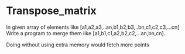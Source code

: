 # Transpose_matrix

In given array of elements like [a1,a2,a3,..an,b1,b2,b3,..bn,c1,c2,c3,...cn] Write a program to
merge them like [a1,b1,c1,a2,b2,c2,...an,bn,cn].

Doing without using extra memory would fetch more points
